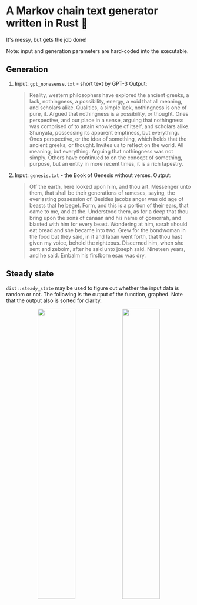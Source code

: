 
# A Markov chain text generator written in Rust 🚀
It's messy, but gets the job done!

Note: input and generation parameters are hard-coded into the executable.
 ## Generation
1. Input: `gpt_nonesense.txt` - short text by GPT-3
  Output:
	> Reality, western philosophers have explored the ancient greeks, a lack, nothingness, a possibility, energy, a void that all meaning, and scholars alike.
Qualities, a simple lack, nothingness is one of pure, it.
Argued that nothingness is a possibility, or thought.
Ones perspective, and our place in a sense, arguing that nothingness was comprised of to attain knowledge of itself, and scholars alike.
Shunyata, possessing its apparent emptiness, but everything.
Ones perspective, or the idea of something, which holds that the ancient greeks, or thought.
Invites us to reflect on the world.
All meaning, but everything.
Arguing that nothingness was not simply.
Others have continued to on the concept of something, purpose, but an entity in more recent times, it is a rich tapestry.
2. Input: `genesis.txt` - the Book of Genesis without verses.
	Output:
	>Off the earth, here looked upon him, and thou art.
Messenger unto them, that shall be their generations of rameses, saying, the everlasting possession of.
Besides jacobs anger was old age of beasts that he beget.
Form, and this is a portion of their ears, that came to me, and at the.
Understood them, as for a deep that thou bring upon the sons of canaan and his name of gomorrah, and blasted with him for every beast.
Wondering at him, sarah should eat bread and she became into two.
Grew for the bondwoman in the food but they said, in it and laban went forth, that thou hast given my voice, behold the righteous.
Discerned him, when she sent and zeboim, after he said unto joseph said.
Nineteen years, and he said.
Embalm his firstborn esau was dry.

## Steady state
`dist::steady_state` may be used to figure out whether the input data is random or not. The following is the output of the function, graphed. Note that the output also is sorted for clarity.

<p align="center">
  <img src="https://user-images.githubusercontent.com/39745401/217668013-ab60a125-d0ac-4712-b717-d2c586db1d5a.png" width="45%" /> 
  <img src="https://user-images.githubusercontent.com/39745401/217668026-f04f07cd-46f4-4ff1-a146-0d9e5ece8648.png" width="45%" />
</p>


